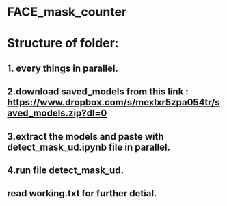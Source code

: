 # FACE_mask_counter

# Structure of folder:
  ## 1. every things in parallel.
  ## 2.download saved_models from this link : https://www.dropbox.com/s/mexlxr5zpa054tr/saved_models.zip?dl=0
  ## 3.extract the models and paste with detect_mask_ud.ipynb file in parallel.
  ## 4.run file detect_mask_ud.  



## read working.txt for further detial.


